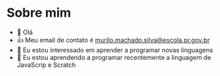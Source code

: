 # Sobre mim
- 👋 Olá
- :+1: Meu email de contato é murilo.machado.silva@escola.pr.gov.br
- 👀 Eu estou interessado em aprender a programar novas linguagens
- 🌱 Eu estou aprendendo a programar recentemente a linguagem de JavaScrip e Scratch

<!---
20matar70correr/20matar70correr is a ✨ special ✨ repository because its `README.md` (this file) appears on your GitHub profile.
You can click the Preview link to take a look at your changes.
--->
